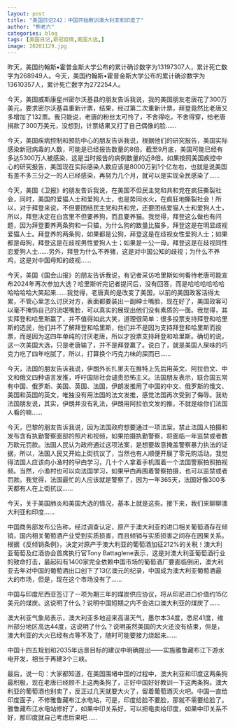 ```yaml
---
layout: post
title: "美国日记242：中国开始教训澳大利亚和印度了"
author: "熊老六"
categories: blog
tags: [美国日记,新冠疫情,美国大选,]
image: 20201129.jpg
---
```

​​​​​​昨天，美国约翰斯•霍普金斯大学公布的累计确诊数字为13197307人，累计死亡数字为268949人。今天，美国约翰斯•霍普金斯大学公布的累计确诊数字为13610357人，累计死亡数字为272254人。

今天，美国威斯康星州密尔沃基县的朋友告诉我说，我的美国朋友老唐花了300万美元，要求密尔沃基县重新计票，结果，经过第二次重新计票，拜登竟然比老唐又多增加了132票。我只能说，老唐的粉丝太可怜了，不舍得吃，不舍得穿，给老唐捐款了300万美元，没想到，计票结果又打了自己偶像的脸……

今天，美国疾病控制和预防中心的朋友告诉我说，根据他们的研究报告，美国实际感染新冠病毒的人数，可能是已经报告数量的8倍。截至9月底，美国可能已经有多达5300万人被感染，这是当时报告的病例数量的近8倍。如果按照美国疾控中心的研究报告，美国现在实际感染人数应该是8000万到1个亿左右，也就是说美国有差不多三分之一的人已经感染，再努力几个月，就可以是实现全民感染了……

今天，美国《卫报》的朋友告诉我说，在美国不但民主党和共和党在疯狂撕裂社会，同时，美国的爱猫人士和爱狗人士，也是势同水火，在疯狂地撕裂社会！所以，对于拜登来说，不但要团结民主党和共和党，还要团结爱猫人士和爱狗人士，所以，拜登决定在白宫里不但要养狗，而且要养猫。我觉得，拜登这么做也有问题，因为拜登要养两条狗和一只猫，为什么狗的数量比猫多，拜登这是在明显歧视爱猫人士。拜登养的两条狗，如果都是公狗，拜登这是在歧视女性爱狗人士；如果都是母狗，拜登这是在歧视男性爱狗人士；如果是一公一母，拜登这是在歧视同性恋爱狗人士……另外，拜登为什么不养猪，这是对中国公知的歧视；为什么不养鸡，这是对中国母知的歧视……

今天，美国《国会山报》的朋友告诉我说，有记者采访哈里斯如何看待老唐可能宣布2024年再次参加大选？哈里斯听完记者提问后，没有回答，而是哈哈哈哈哈哈哈哈哈哈大笑起来……我觉得，老唐真的是改变了美国，以前的美国政客活得太累，不管心里怎么讨厌对方，表面都要装出一副绅士嘴脸，现在好了，美国政客可以毫不掩饰自己的流氓嘴脸，可以真实的展现出他们没有素质的一面。我觉得，其实拜登和哈里斯赢了，并不值得如此大笑，道理很简单：很多投票支持拜登和哈里斯的选民，他们并不了解拜登和哈里斯，他们并不是因为支持拜登和哈里斯而投票，而是因为这四年单纯的讨厌老唐，所以才投票支持拜登和哈里斯。确切的说，这一次美国大选，只是老唐输了，并不是拜登赢了。说白了，就是美国人屎味的巧克力吃了四年吃腻了，所以，打算换个巧克力味的屎而已……

今天，法国的朋友告诉我说，伊朗外长扎里夫在推特上先后用英文、阿拉伯文、中文和俄文四种语言发推，呼吁国际社会谴责恐怖主义。法国朋友表示，联合国五常有中国、俄罗斯、美国、英国、法国，伊朗发推用了中国的中文、俄罗斯的俄文、美国和英国的英文，唯独没有用法国的法文发推，感觉法国再次受到了侮辱。我劝法国朋友说，其实，伊朗并没有乳法，伊朗用阿拉伯文发的推，不就是给你们法国人看的嘛……

今天，巴黎的朋友告诉我说，因为法国政府想要通过一项法案，禁止法国人拍摄和发布含有执勤警察面部的照片和视频，如果拍摄执勤警察，将面临一年监禁或者数万欧元罚款。法国人民认为政府通过这项法案，是想要故意掩盖警察暴力执法的证据，所以，法国人民又开始上街抗议了，当然也有人顺便开展了零元购活动。我觉得法国人应该向小渔村的曱甴学习，几十个人拿着手机围着一个法国警察拍照拍视频。当然，小渔村也可以向法国学习，如果曱甴再围着警察拍摄，也可以监禁或者罚款。我觉得，法国最忙的人应该就是警察了，因为一年365天，法国好像300多天都有人在上街抗议……

今天，关于美国肺炎和美国大选的情况，基本上就是这些。接下来，我们来聊聊澳大利亚和印度……

中国商务部发布公告称，经过调查认定，原产于澳大利亚的进口相关葡萄酒存在倾销，国内相关葡萄酒产业受到实质损害，而且倾销与实质损害之间存在因果关系。根据《反倾销条例》，决定对原产于澳大利亚的葡萄酒加征212%的关税！澳大利亚葡萄及红酒协会首席执行官Tony Battaglene表示，这是对澳大利亚葡萄酒行业的致命打击，最起码有1400家完全依赖中国市场的葡萄酒厂要面临倒闭，澳大利亚去年对中国的葡萄酒出口创下了13亿澳元的纪录，中国成为澳大利亚葡萄酒最大的市场，但是，现在这个市场没有了……

中国与印度尼西亚签订了一项为期三年的煤炭供应协议，将从印尼进口价值约15亿美元的煤炭。这说明了什么？说明中国短期之内不会进口澳大利亚的煤炭了……

澳大利亚气象局表示，澳大利亚多地迎来高温天气，墨尔本34度，悉尼41度，维州部分地区高达44度，这说明了什么？说明虽然美国的大火还没有结束，但是，澳大利亚的大火已经有点等不及了，随时可能要接力烧起来……

中国十四五规划和2035年远景目标的建议中明确提出——实施雅鲁藏布江下游水电开发，相当于再建3个三峡。

最后，说一句：大家都知道，在美国围堵中国的过程中，澳大利亚和印度这两条狗最积极，现在老唐已经顾不上这两条狗了，正好中国好好教训一下这两条狗。澳大利亚的葡萄酒也别卖了，反正过几天就要大火了，留着葡萄酒灭火吧。中国一直给印度面子，不修雅鲁藏布江水电站，可是，印度给脸不要脸，那就不需要给脸了。雅鲁藏布江水电站修好了，如果中印关系好，可以把电卖给印度，如果中印关系不好，那印度就自己考虑后果吧……​​​​